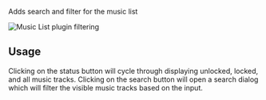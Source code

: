 Adds search and filter for the music list

![Music List plugin filtering](https://runelite.net/img/blog/1.5.25-Release/music-filter.png)

## Usage

Clicking on the status button will cycle through displaying unlocked, locked, and all music tracks. Clicking on the search button will open a search dialog which will filter the visible music tracks based on the input.